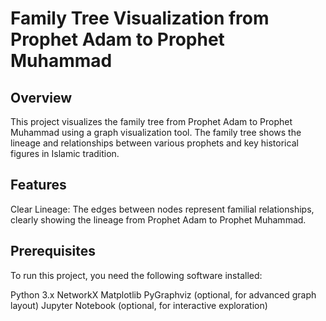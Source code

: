 # Family Tree Visualization from Prophet Adam to Prophet Muhammad
## Overview
This project visualizes the family tree from Prophet Adam to Prophet Muhammad using a graph visualization tool. 
The family tree shows the lineage and relationships between various prophets and key historical figures in Islamic tradition.
## Features
Clear Lineage: The edges between nodes represent familial relationships, clearly showing the lineage from Prophet Adam to Prophet Muhammad.
## Prerequisites
To run this project, you need the following software installed:

Python 3.x
NetworkX
Matplotlib
PyGraphviz (optional, for advanced graph layout)
Jupyter Notebook (optional, for interactive exploration)
